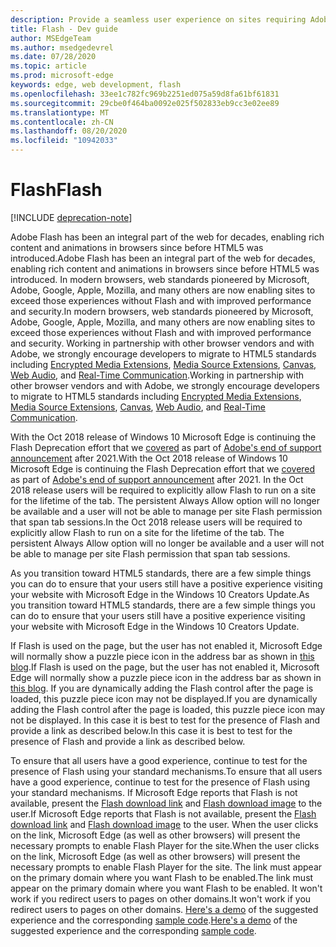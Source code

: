 ```yaml
---
description: Provide a seamless user experience on sites requiring Adobe Flash.
title: Flash - Dev guide
author: MSEdgeTeam
ms.author: msedgedevrel
ms.date: 07/28/2020
ms.topic: article
ms.prod: microsoft-edge
keywords: edge, web development, flash
ms.openlocfilehash: 33ee1c782fc969b2251ed075a59d8fa61bf61831
ms.sourcegitcommit: 29cbe0f464ba0092e025f502833eb9cc3e02ee89
ms.translationtype: MT
ms.contentlocale: zh-CN
ms.lasthandoff: 08/20/2020
ms.locfileid: "10942033"
---
```

# <span data-ttu-id="2a1f0-104">Flash</span><span class="sxs-lookup"><span data-stu-id="2a1f0-104">Flash</span></span>  

[!INCLUDE [deprecation-note](../../includes/legacy-edge-note.md)]  

<span data-ttu-id="2a1f0-105">Adobe Flash has been an integral part of the web for decades, enabling rich content and animations in browsers since before HTML5 was introduced.</span><span class="sxs-lookup"><span data-stu-id="2a1f0-105">Adobe Flash has been an integral part of the web for decades, enabling rich content and animations in browsers since before HTML5 was introduced.</span></span>  <span data-ttu-id="2a1f0-106">In modern browsers, web standards pioneered by Microsoft, Adobe, Google, Apple, Mozilla, and many others are now enabling sites to exceed those experiences without Flash and with improved performance and security.</span><span class="sxs-lookup"><span data-stu-id="2a1f0-106">In modern browsers, web standards pioneered by Microsoft, Adobe, Google, Apple, Mozilla, and many others are now enabling sites to exceed those experiences without Flash and with improved performance and security.</span></span>  <span data-ttu-id="2a1f0-107">Working in partnership with other browser vendors and with Adobe, we strongly encourage developers to migrate to HTML5 standards including [Encrypted Media Extensions](https://developer.microsoft.com/microsoft-edge/platform/status/encryptedmediaextensions), [Media Source Extensions](https://developer.microsoft.com/microsoft-edge/platform/status/mediasourceextensions), [Canvas](https://developer.microsoft.com/microsoft-edge/platform/status/canvas), [Web Audio](https://developer.microsoft.com/microsoft-edge/platform/status/webaudioapi), and [Real-Time Communication](https://developer.microsoft.com/microsoft-edge/platform/status/webrtcobjectrtcapi).</span><span class="sxs-lookup"><span data-stu-id="2a1f0-107">Working in partnership with other browser vendors and with Adobe, we strongly encourage developers to migrate to HTML5 standards including [Encrypted Media Extensions](https://developer.microsoft.com/microsoft-edge/platform/status/encryptedmediaextensions), [Media Source Extensions](https://developer.microsoft.com/microsoft-edge/platform/status/mediasourceextensions), [Canvas](https://developer.microsoft.com/microsoft-edge/platform/status/canvas), [Web Audio](https://developer.microsoft.com/microsoft-edge/platform/status/webaudioapi), and [Real-Time Communication](https://developer.microsoft.com/microsoft-edge/platform/status/webrtcobjectrtcapi).</span></span>  

<span data-ttu-id="2a1f0-108">With the Oct 2018 release of Windows 10 Microsoft Edge is continuing the Flash Deprecation effort that we [covered](https://blogs.windows.com/msedgedev/2017/07/25) as part of [Adobe's end of support announcement](https://theblog.adobe.com/adobe-flash-update) after 2021.</span><span class="sxs-lookup"><span data-stu-id="2a1f0-108">With the Oct 2018 release of Windows 10 Microsoft Edge is continuing the Flash Deprecation effort that we [covered](https://blogs.windows.com/msedgedev/2017/07/25) as part of [Adobe's end of support announcement](https://theblog.adobe.com/adobe-flash-update) after 2021.</span></span>  <span data-ttu-id="2a1f0-109">In the Oct 2018 release users will be required to explicitly allow Flash to run on a site for the lifetime of the tab.  The persistent Always Allow option will no longer be available and a user will not be able to manage per site Flash permission that span tab sessions.</span><span class="sxs-lookup"><span data-stu-id="2a1f0-109">In the Oct 2018 release users will be required to explicitly allow Flash to run on a site for the lifetime of the tab.  The persistent Always Allow option will no longer be available and a user will not be able to manage per site Flash permission that span tab sessions.</span></span>  

<span data-ttu-id="2a1f0-110">As you transition toward HTML5 standards, there are a few simple things you can do to ensure that your users still have a positive experience visiting your website with Microsoft Edge in the Windows 10 Creators Update.</span><span class="sxs-lookup"><span data-stu-id="2a1f0-110">As you transition toward HTML5 standards, there are a few simple things you can do to ensure that your users still have a positive experience visiting your website with Microsoft Edge in the Windows 10 Creators Update.</span></span>  

<span data-ttu-id="2a1f0-111">If Flash is used on the page, but the user has not enabled it, Microsoft Edge will normally show a puzzle piece icon in the address bar as shown in [this blog](https://blogs.windows.com/msedgedev/2016/12/14).</span><span class="sxs-lookup"><span data-stu-id="2a1f0-111">If Flash is used on the page, but the user has not enabled it, Microsoft Edge will normally show a puzzle piece icon in the address bar as shown in [this blog](https://blogs.windows.com/msedgedev/2016/12/14).</span></span>  <span data-ttu-id="2a1f0-112">If you are dynamically adding the Flash control after the page is loaded, this puzzle piece icon may not be displayed.</span><span class="sxs-lookup"><span data-stu-id="2a1f0-112">If you are dynamically adding the Flash control after the page is loaded, this puzzle piece icon may not be displayed.</span></span>  <span data-ttu-id="2a1f0-113">In this case it is best to test for the presence of Flash and provide a link as described below.</span><span class="sxs-lookup"><span data-stu-id="2a1f0-113">In this case it is best to test for the presence of Flash and provide a link as described below.</span></span>  

<span data-ttu-id="2a1f0-114">To ensure that all users have a good experience, continue to test for the presence of Flash using your standard mechanisms.</span><span class="sxs-lookup"><span data-stu-id="2a1f0-114">To ensure that all users have a good experience, continue to test for the presence of Flash using your standard mechanisms.</span></span>  <span data-ttu-id="2a1f0-115">If Microsoft Edge reports that Flash is not available, present the [Flash download link](http://get.adobe.com/flashplayer) and [Flash download image](http://www.adobe.com/legal/permissions/icons-web-logos.html#flashplayer) to the user.</span><span class="sxs-lookup"><span data-stu-id="2a1f0-115">If Microsoft Edge reports that Flash is not available, present the [Flash download link](http://get.adobe.com/flashplayer) and [Flash download image](http://www.adobe.com/legal/permissions/icons-web-logos.html#flashplayer) to the user.</span></span>  <span data-ttu-id="2a1f0-116">When the user clicks on the link, Microsoft Edge \(as well as other browsers\) will present the necessary prompts to enable Flash Player for the site.</span><span class="sxs-lookup"><span data-stu-id="2a1f0-116">When the user clicks on the link, Microsoft Edge \(as well as other browsers\) will present the necessary prompts to enable Flash Player for the site.</span></span>  <span data-ttu-id="2a1f0-117">The link must appear on the primary domain where you want Flash to be enabled.</span><span class="sxs-lookup"><span data-stu-id="2a1f0-117">The link must appear on the primary domain where you want Flash to be enabled.</span></span>  <span data-ttu-id="2a1f0-118">It won't work if you redirect users to pages on other domains.</span><span class="sxs-lookup"><span data-stu-id="2a1f0-118">It won't work if you redirect users to pages on other domains.</span></span>  <span data-ttu-id="2a1f0-119">[Here's a demo](https://microsoftedge.github.io/MicrosoftEdge-Documentation/flashclicktorun) of the suggested experience and the corresponding [sample code](https://github.com/MicrosoftEdge/MicrosoftEdge-Documentation/tree/master/docs/flashclicktorun).</span><span class="sxs-lookup"><span data-stu-id="2a1f0-119">[Here's a demo](https://microsoftedge.github.io/MicrosoftEdge-Documentation/flashclicktorun) of the suggested experience and the corresponding [sample code](https://github.com/MicrosoftEdge/MicrosoftEdge-Documentation/tree/master/docs/flashclicktorun).</span></span>  
